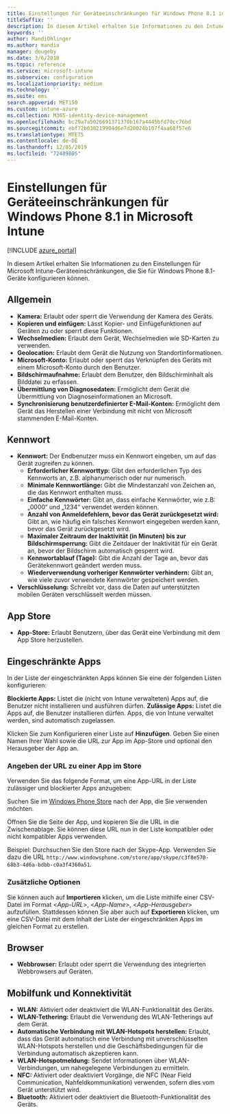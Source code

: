 ```yaml
---
title: Einstellungen für Geräteeinschränkungen für Windows Phone 8.1 in Microsoft Intune
titleSuffix: ''
description: In diesem Artikel erhalten Sie Informationen zu den Intune-Einstellungen zur Steuerung von Geräteeinstellungen und -funktionen auf Windows Phone 8.1-Geräten.
keywords: ''
author: MandiOhlinger
ms.author: mandia
manager: dougeby
ms.date: 3/6/2018
ms.topic: reference
ms.service: microsoft-intune
ms.subservice: configuration
ms.localizationpriority: medium
ms.technology: ''
ms.suite: ems
search.appverid: MET150
ms.custom: intune-azure
ms.collection: M365-identity-device-management
ms.openlocfilehash: bc29a7a5026691371370b167a4445bfd70cc76bd
ms.sourcegitcommit: ebf72b038219904d6e7d20024b107f4aa68f57e6
ms.translationtype: MTE75
ms.contentlocale: de-DE
ms.lasthandoff: 12/05/2019
ms.locfileid: "72489805"
---
```

# <a name="microsoft-intune-windows-phone-81-device-restriction-settings"></a>Einstellungen für Geräteeinschränkungen für Windows Phone 8.1 in Microsoft Intune

[!INCLUDE [azure_portal](../includes/azure_portal.md)]

In diesem Artikel erhalten Sie Informationen zu den Einstellungen für Microsoft Intune-Geräteeinschränkungen, die Sie für Windows Phone 8.1-Geräte konfigurieren können.


## <a name="general"></a>Allgemein

- **Kamera:** Erlaubt oder sperrt die Verwendung der Kamera des Geräts.
- **Kopieren und einfügen:** Lässt Kopier- und Einfügefunktionen auf Geräten zu oder sperrt diese Funktionen.
- **Wechselmedien:** Erlaubt dem Gerät, Wechselmedien wie SD-Karten zu verwenden.
- **Geolocation:** Erlaubt dem Gerät die Nutzung von Standortinformationen.
- **Microsoft-Konto:** Erlaubt oder sperrt das Verknüpfen des Geräts mit einem Microsoft-Konto durch den Benutzer.
- **Bildschirmaufnahme:** Erlaubt dem Benutzer, den Bildschirminhalt als Bilddatei zu erfassen.
- **Übermittlung von Diagnosedaten:** Ermöglicht dem Gerät die Übermittlung von Diagnoseinformationen an Microsoft.
- **Synchronisierung benutzerdefinierter E-Mail-Konten:** Ermöglicht dem Gerät das Herstellen einer Verbindung mit nicht von Microsoft stammenden E-Mail-Konten.

## <a name="password"></a>Kennwort

- **Kennwort:** Der Endbenutzer muss ein Kennwort eingeben, um auf das Gerät zugreifen zu können.
  - **Erforderlicher Kennworttyp:** Gibt den erforderlichen Typ des Kennworts an, z.B. alphanumerisch oder nur numerisch.
  - **Minimale Kennwortlänge:** Gibt die Mindestanzahl von Zeichen an, die das Kennwort enthalten muss.
  - **Einfache Kennwörter:** Gibt an, dass einfache Kennwörter, wie z.B: „0000“ und „1234“ verwendet werden können.
  - **Anzahl von Anmeldefehlern, bevor das Gerät zurückgesetzt wird:** Gibt an, wie häufig ein falsches Kennwort eingegeben werden kann, bevor das Gerät zurückgesetzt wird.
  - **Maximaler Zeitraum der Inaktivität (in Minuten) bis zur Bildschirmsperrung:** Gibt die Zeitdauer der Inaktivität für ein Gerät an, bevor der Bildschirm automatisch gesperrt wird.
  - **Kennwortablauf (Tage):** Gibt die Anzahl der Tage an, bevor das Gerätekennwort geändert werden muss.
  - **Wiederverwendung vorheriger Kennwörter verhindern:** Gibt an, wie viele zuvor verwendete Kennwörter gespeichert werden.
- **Verschlüsselung:** Schreibt vor, dass die Daten auf unterstützten mobilen Geräten verschlüsselt werden müssen.

## <a name="app-store"></a>App Store

- **App-Store:** Erlaubt Benutzern, über das Gerät eine Verbindung mit dem App Store herzustellen.

## <a name="restricted-apps"></a>Eingeschränkte Apps

In der Liste der eingeschränkten Apps können Sie eine der folgenden Listen konfigurieren:

**Blockierte Apps:** Listet die (nicht von Intune verwalteten) Apps auf, die Benutzer nicht installieren und ausführen dürfen.
**Zulässige Apps:** Listet die Apps auf, die Benutzer installieren dürfen. Apps, die von Intune verwaltet werden, sind automatisch zugelassen.

Klicken Sie zum Konfigurieren einer Liste auf **Hinzufügen**. Geben Sie einen Namen Ihrer Wahl sowie die URL zur App im App-Store und optional den Herausgeber der App an.

### <a name="how-to-specify-the-url-to-an-app-in-the-store"></a>Angeben der URL zu einer App im Store

Verwenden Sie das folgende Format, um eine App-URL in der Liste zulässiger und blockierter Apps anzugeben:

Suchen Sie im [Windows Phone Store](https://www.microsoft.com/store/apps/windows-phone) nach der App, die Sie verwenden möchten.

Öffnen Sie die Seite der App, und kopieren Sie die URL in die Zwischenablage. Sie können diese URL nun in der Liste kompatibler oder nicht kompatibler Apps verwenden.

Beispiel: Durchsuchen Sie den Store nach der Skype-App. Verwenden Sie dazu die URL `http://www.windowsphone.com/store/app/skype/c3f8e570-68b3-4d6a-bdbb-c0a3f4360a51`.



### <a name="additional-options"></a>Zusätzliche Optionen

Sie können auch auf **Importieren** klicken, um die Liste mithilfe einer CSV-Datei im Format <*App-URL*>, <*App-Name*>, <*App-Herausgeber*> aufzufüllen. Stattdessen können Sie aber auch auf **Exportieren** klicken, um eine CSV-Datei mit dem Inhalt der Liste der eingeschränkten Apps im gleichen Format zu erstellen.


## <a name="browser"></a>Browser

- **Webbrowser:** Erlaubt oder sperrt die Verwendung des integrierten Webbrowsers auf Geräten.

## <a name="cellular-and-connectivity"></a>Mobilfunk und Konnektivität

- **WLAN:** Aktiviert oder deaktiviert die WLAN-Funktionalität des Geräts.
- **WLAN-Tethering:** Erlaubt die Verwendung des WLAN-Tetherings auf dem Gerät.
- **Automatische Verbindung mit WLAN-Hotspots herstellen:** Erlaubt, dass das Gerät automatisch eine Verbindung mit unverschlüsselten WLAN-Hotspots herstellen und die Geschäftsbedingungen für die Verbindung automatisch akzeptieren kann.
- **WLAN-Hotspotmeldung:** Sendet Informationen über WLAN-Verbindungen, um nahegelegene Verbindungen zu ermitteln.
- **NFC:** Aktiviert oder deaktiviert Vorgänge, die NFC (Near Field Communication, Nahfeldkommunikation) verwenden, sofern dies vom Gerät unterstützt wird.
- **Bluetooth:** Aktiviert oder deaktiviert die Bluetooth-Funktionalität des Geräts.
